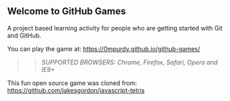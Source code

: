 ## Welcome to GitHub Games

A project based learning activity for people who are getting started with Git and GitHub.

You can play the game at: https://0mpurdy.github.io/github-games/

>> _*SUPPORTED BROWSERS*: Chrome, Firefox, Safari, Opera and IE9+_

This fun open source game was cloned from: https://github.com/jakesgordon/javascript-tetris
